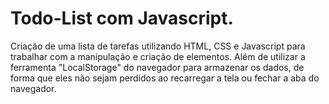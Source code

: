 # Todo-List com Javascript.
Criação de uma lista de tarefas utilizando HTML, CSS e Javascript para trabalhar com a manipulação e criação de elementos. Além de utilizar a ferramenta "LocalStorage" do navegador para armazenar os dados, de forma que eles não sejam perdidos ao recarregar a tela ou fechar a aba do navegador.
